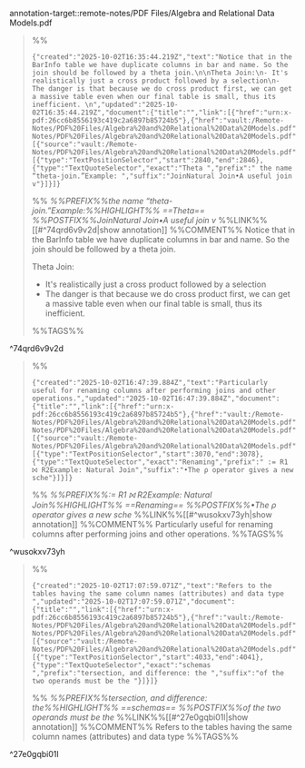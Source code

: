 annotation-target::remote-notes/PDF Files/Algebra and Relational Data Models.pdf





>%%
>```annotation-json
>{"created":"2025-10-02T16:35:44.219Z","text":"Notice that in the BarInfo table we have duplicate columns in bar and name. So the join should be followed by a theta join.\n\nTheta Join:\n- It's realistically just a cross product followed by a selection\n- The danger is that because we do cross product first, we can get a massive table even when our final table is small, thus its inefficient. \n","updated":"2025-10-02T16:35:44.219Z","document":{"title":"","link":[{"href":"urn:x-pdf:26cc6b8556193c419c2a6897b85724b5"},{"href":"vault:/Remote-Notes/PDF%20Files/Algebra%20and%20Relational%20Data%20Models.pdf"}],"documentFingerprint":"26cc6b8556193c419c2a6897b85724b5"},"uri":"vault:/Remote-Notes/PDF%20Files/Algebra%20and%20Relational%20Data%20Models.pdf","target":[{"source":"vault:/Remote-Notes/PDF%20Files/Algebra%20and%20Relational%20Data%20Models.pdf","selector":[{"type":"TextPositionSelector","start":2840,"end":2846},{"type":"TextQuoteSelector","exact":"Theta ","prefix":" the name “theta-join.”Example: ","suffix":"JoinNatural Join•A useful join v"}]}]}
>```
>%%
>*%%PREFIX%%the name “theta-join.”Example:%%HIGHLIGHT%% ==Theta== %%POSTFIX%%JoinNatural Join•A useful join v*
>%%LINK%%[[#^74qrd6v9v2d|show annotation]]
>%%COMMENT%%
>Notice that in the BarInfo table we have duplicate columns in bar and name. So the join should be followed by a theta join.
>
>Theta Join:
>- It's realistically just a cross product followed by a selection
>- The danger is that because we do cross product first, we can get a massive table even when our final table is small, thus its inefficient. 
>
>%%TAGS%%
>
^74qrd6v9v2d


>%%
>```annotation-json
>{"created":"2025-10-02T16:47:39.884Z","text":"Particularly useful for renaming columns after performing joins and other operations.","updated":"2025-10-02T16:47:39.884Z","document":{"title":"","link":[{"href":"urn:x-pdf:26cc6b8556193c419c2a6897b85724b5"},{"href":"vault:/Remote-Notes/PDF%20Files/Algebra%20and%20Relational%20Data%20Models.pdf"}],"documentFingerprint":"26cc6b8556193c419c2a6897b85724b5"},"uri":"vault:/Remote-Notes/PDF%20Files/Algebra%20and%20Relational%20Data%20Models.pdf","target":[{"source":"vault:/Remote-Notes/PDF%20Files/Algebra%20and%20Relational%20Data%20Models.pdf","selector":[{"type":"TextPositionSelector","start":3070,"end":3078},{"type":"TextQuoteSelector","exact":"Renaming","prefix":" := R1 ⨝ R2Example: Natural Join","suffix":"•The ρ operator gives a new sche"}]}]}
>```
>%%
>*%%PREFIX%%:= R1 ⨝ R2Example: Natural Join%%HIGHLIGHT%% ==Renaming== %%POSTFIX%%•The ρ operator gives a new sche*
>%%LINK%%[[#^wusokxv73yh|show annotation]]
>%%COMMENT%%
>Particularly useful for renaming columns after performing joins and other operations.
>%%TAGS%%
>
^wusokxv73yh


>%%
>```annotation-json
>{"created":"2025-10-02T17:07:59.071Z","text":"Refers to the tables having the same column names (attributes) and data type ","updated":"2025-10-02T17:07:59.071Z","document":{"title":"","link":[{"href":"urn:x-pdf:26cc6b8556193c419c2a6897b85724b5"},{"href":"vault:/Remote-Notes/PDF%20Files/Algebra%20and%20Relational%20Data%20Models.pdf"}],"documentFingerprint":"26cc6b8556193c419c2a6897b85724b5"},"uri":"vault:/Remote-Notes/PDF%20Files/Algebra%20and%20Relational%20Data%20Models.pdf","target":[{"source":"vault:/Remote-Notes/PDF%20Files/Algebra%20and%20Relational%20Data%20Models.pdf","selector":[{"type":"TextPositionSelector","start":4033,"end":4041},{"type":"TextQuoteSelector","exact":"schemas ","prefix":"tersection, and difference: the ","suffix":"of the two operands must be the "}]}]}
>```
>%%
>*%%PREFIX%%tersection, and difference: the%%HIGHLIGHT%% ==schemas== %%POSTFIX%%of the two operands must be the*
>%%LINK%%[[#^27e0gqbi01l|show annotation]]
>%%COMMENT%%
>Refers to the tables having the same column names (attributes) and data type 
>%%TAGS%%
>
^27e0gqbi01l
